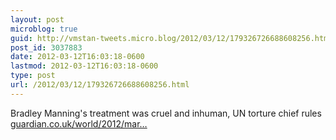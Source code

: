 ```yaml
---
layout: post
microblog: true
guid: http://vmstan-tweets.micro.blog/2012/03/12/179326726688608256.html
post_id: 3037883
date: 2012-03-12T16:03:18-0600
lastmod: 2012-03-12T16:03:18-0600
type: post
url: /2012/03/12/179326726688608256.html
---
```

Bradley Manning's treatment was cruel and inhuman, UN torture chief rules <a href="http://www.guardian.co.uk/world/2012/mar/12/bradley-manning-cruel-inhuman-treatment-un">guardian.co.uk/world/2012/mar…</a>
